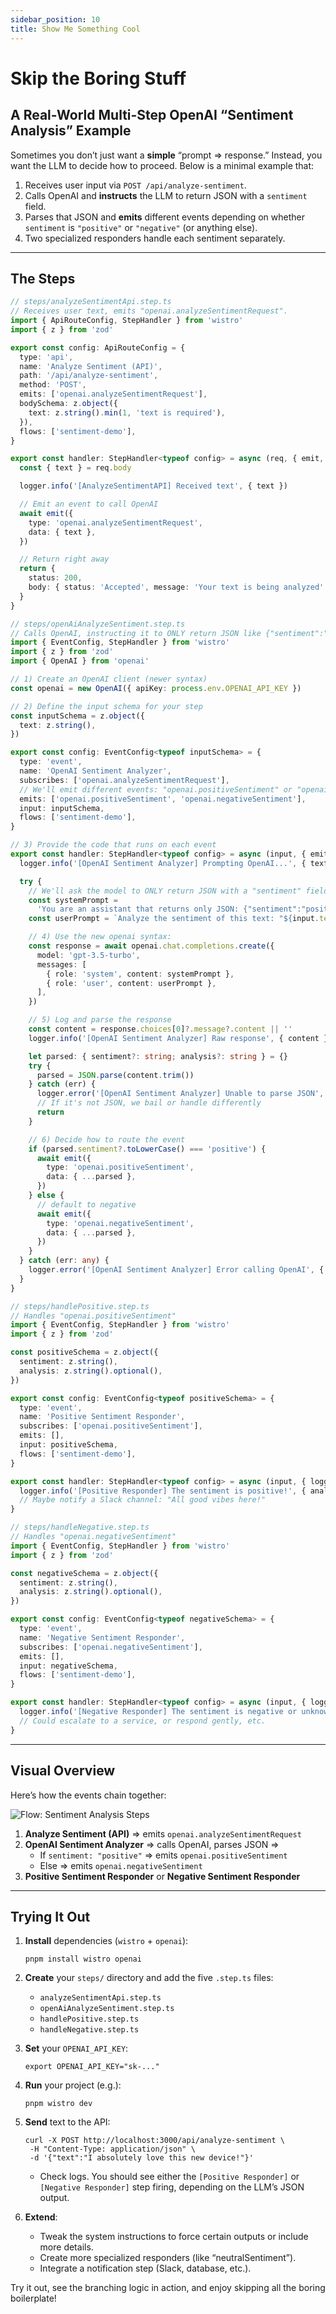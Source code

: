 ```yaml
---
sidebar_position: 10
title: Show Me Something Cool
---
```


# Skip the Boring Stuff

## A Real-World Multi-Step OpenAI “Sentiment Analysis” Example

Sometimes you don’t just want a **simple** “prompt => response.” Instead, you want the LLM to decide how to proceed. Below is a minimal example that:

1. Receives user input via `POST /api/analyze-sentiment`.
2. Calls OpenAI and **instructs** the LLM to return JSON with a `sentiment` field.
3. Parses that JSON and **emits** different events depending on whether `sentiment` is `"positive"` or `"negative"` (or anything else).
4. Two specialized responders handle each sentiment separately.

---

## The Steps

```ts
// steps/analyzeSentimentApi.step.ts
// Receives user text, emits "openai.analyzeSentimentRequest".
import { ApiRouteConfig, StepHandler } from 'wistro'
import { z } from 'zod'

export const config: ApiRouteConfig = {
  type: 'api',
  name: 'Analyze Sentiment (API)',
  path: '/api/analyze-sentiment',
  method: 'POST',
  emits: ['openai.analyzeSentimentRequest'],
  bodySchema: z.object({
    text: z.string().min(1, 'text is required'),
  }),
  flows: ['sentiment-demo'],
}

export const handler: StepHandler<typeof config> = async (req, { emit, logger }) => {
  const { text } = req.body

  logger.info('[AnalyzeSentimentAPI] Received text', { text })

  // Emit an event to call OpenAI
  await emit({
    type: 'openai.analyzeSentimentRequest',
    data: { text },
  })

  // Return right away
  return {
    status: 200,
    body: { status: 'Accepted', message: 'Your text is being analyzed' },
  }
}
```

```ts
// steps/openAiAnalyzeSentiment.step.ts
// Calls OpenAI, instructing it to ONLY return JSON like {"sentiment":"positive","analysis":"..."}
import { EventConfig, StepHandler } from 'wistro'
import { z } from 'zod'
import { OpenAI } from 'openai'

// 1) Create an OpenAI client (newer syntax)
const openai = new OpenAI({ apiKey: process.env.OPENAI_API_KEY })

// 2) Define the input schema for your step
const inputSchema = z.object({
  text: z.string(),
})

export const config: EventConfig<typeof inputSchema> = {
  type: 'event',
  name: 'OpenAI Sentiment Analyzer',
  subscribes: ['openai.analyzeSentimentRequest'],
  // We'll emit different events: "openai.positiveSentiment" or "openai.negativeSentiment"
  emits: ['openai.positiveSentiment', 'openai.negativeSentiment'],
  input: inputSchema,
  flows: ['sentiment-demo'],
}

// 3) Provide the code that runs on each event
export const handler: StepHandler<typeof config> = async (input, { emit, logger }) => {
  logger.info('[OpenAI Sentiment Analyzer] Prompting OpenAI...', { text: input.text })

  try {
    // We'll ask the model to ONLY return JSON with a "sentiment" field
    const systemPrompt =
      'You are an assistant that returns only JSON: {"sentiment":"positive|negative","analysis":"..."}'
    const userPrompt = `Analyze the sentiment of this text: "${input.text}". Return JSON with keys "sentiment" and "analysis".`

    // 4) Use the new openai syntax:
    const response = await openai.chat.completions.create({
      model: 'gpt-3.5-turbo',
      messages: [
        { role: 'system', content: systemPrompt },
        { role: 'user', content: userPrompt },
      ],
    })

    // 5) Log and parse the response
    const content = response.choices[0]?.message?.content || ''
    logger.info('[OpenAI Sentiment Analyzer] Raw response', { content })

    let parsed: { sentiment?: string; analysis?: string } = {}
    try {
      parsed = JSON.parse(content.trim())
    } catch (err) {
      logger.error('[OpenAI Sentiment Analyzer] Unable to parse JSON', { error: err })
      // If it's not JSON, we bail or handle differently
      return
    }

    // 6) Decide how to route the event
    if (parsed.sentiment?.toLowerCase() === 'positive') {
      await emit({
        type: 'openai.positiveSentiment',
        data: { ...parsed },
      })
    } else {
      // default to negative
      await emit({
        type: 'openai.negativeSentiment',
        data: { ...parsed },
      })
    }
  } catch (err: any) {
    logger.error('[OpenAI Sentiment Analyzer] Error calling OpenAI', { error: err.message })
  }
}
```

```ts
// steps/handlePositive.step.ts
// Handles "openai.positiveSentiment"
import { EventConfig, StepHandler } from 'wistro'
import { z } from 'zod'

const positiveSchema = z.object({
  sentiment: z.string(),
  analysis: z.string().optional(),
})

export const config: EventConfig<typeof positiveSchema> = {
  type: 'event',
  name: 'Positive Sentiment Responder',
  subscribes: ['openai.positiveSentiment'],
  emits: [],
  input: positiveSchema,
  flows: ['sentiment-demo'],
}

export const handler: StepHandler<typeof config> = async (input, { logger }) => {
  logger.info('[Positive Responder] The sentiment is positive!', { analysis: input.analysis })
  // Maybe notify a Slack channel: "All good vibes here!"
}
```

```ts
// steps/handleNegative.step.ts
// Handles "openai.negativeSentiment"
import { EventConfig, StepHandler } from 'wistro'
import { z } from 'zod'

const negativeSchema = z.object({
  sentiment: z.string(),
  analysis: z.string().optional(),
})

export const config: EventConfig<typeof negativeSchema> = {
  type: 'event',
  name: 'Negative Sentiment Responder',
  subscribes: ['openai.negativeSentiment'],
  emits: [],
  input: negativeSchema,
  flows: ['sentiment-demo'],
}

export const handler: StepHandler<typeof config> = async (input, { logger }) => {
  logger.info('[Negative Responder] The sentiment is negative or unknown.', { analysis: input.analysis })
  // Could escalate to a service, or respond gently, etc.
}
```

---

## Visual Overview

Here’s how the events chain together:

![Flow: Sentiment Analysis Steps](./../img/sentiment-analyzer.jpg)

1. **Analyze Sentiment (API)** => emits `openai.analyzeSentimentRequest`
2. **OpenAI Sentiment Analyzer** => calls OpenAI, parses JSON =>
   - If `sentiment: "positive"` => emits `openai.positiveSentiment`
   - Else => emits `openai.negativeSentiment`
3. **Positive Sentiment Responder** or **Negative Sentiment Responder**

---

## Trying It Out

1. **Install** dependencies (`wistro` + `openai`):

   ```shell
   pnpm install wistro openai
   ```

2. **Create** your `steps/` directory and add the five `.step.ts` files:

   - `analyzeSentimentApi.step.ts`
   - `openAiAnalyzeSentiment.step.ts`
   - `handlePositive.step.ts`
   - `handleNegative.step.ts`

3. **Set** your `OPENAI_API_KEY`:

   ```shell
   export OPENAI_API_KEY="sk-..."
   ```

4. **Run** your project (e.g.):

   ```shell
   pnpm wistro dev
   ```

5. **Send** text to the API:

   ```shell
   curl -X POST http://localhost:3000/api/analyze-sentiment \
    -H "Content-Type: application/json" \
    -d '{"text":"I absolutely love this new device!"}'
   ```

   - Check logs. You should see either the `[Positive Responder]` or `[Negative Responder]` step firing, depending on the LLM’s JSON output.

6. **Extend**:
   - Tweak the system instructions to force certain outputs or include more details.
   - Create more specialized responders (like “neutralSentiment”).
   - Integrate a notification step (Slack, database, etc.).

Try it out, see the branching logic in action, and enjoy skipping all the boring boilerplate!
